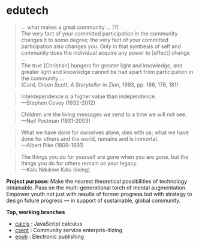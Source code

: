 # edutech

> ... what makes a great community ... \[?]  
> The very fact of your committed participation in the community changes it to some degree; the very fact of your committed participation also changes you. Only in that synthesis of self and community does the individual acquire any power to \[effect] change ...  
> The true \[Christian] hungers for greater light and knowledge, and greater light and knowledge cannot be had apart from participation in the community ...  
> (Card, Orson Scott; *A Storyteller in Zion*, 1993, pp. 166, 176, 181)

> Interdependence is a higher value than independence.  
> —Stephen Covey (1932-2012)

> Children are the living messages we send to a time we will not see.  
> —Neil Postman (1931-2003)

> What we have done for ourselves alone, dies with us; what we have done for others and the world, remains and is immortal.  
> —Albert Pike (1809-1891)

> The things you do for yourself are gone when you are gone, but the things you do for others remain as your legacy.  
> —Kalu Ndukwe Kalu (living)

__Project purpose:__ Make the nearest theoretical possibilities of technology obtainable. Pass on the multi-generational torch of mental augmentation. Empower youth not just with results of former progress but with strategy to design future progress — in support of sustainable, global community.

__Top, working branches__

- [calcjs](./calcjs/README.md) : JavaScript calculus
- [csent](./csent/README.md) : Community service enterpris-itizing
- [epub](./epub/README.md) : Electronic publishing
